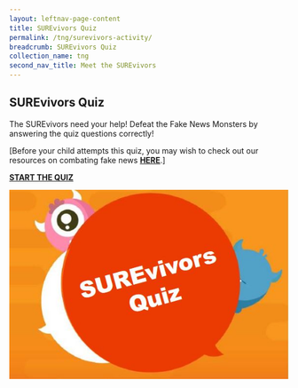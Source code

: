 ```yaml
---
layout: leftnav-page-content
title: SUREvivors Quiz
permalink: /tng/surevivors-activity/
breadcrumb: SUREvivors Quiz
collection_name: tng
second_nav_title: Meet the SUREvivors
---
```


## SUREvivors Quiz

The SUREvivors need your help!  Defeat the Fake News Monsters by answering the quiz questions correctly!

[Before your child attempts this quiz, you may wish to check out our resources on combating fake news **[HERE](https://sure.nlb.gov.sg/resources/audience/adults/combating-fake-news)**.]

**[START THE QUIZ](https://go.gov.sg/surevivor-activity-1)**

![](../images/SUREvivors-quiz-thmb.JPG)



